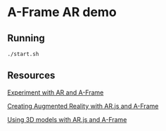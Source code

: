 # A-Frame AR demo

## Running
```
./start.sh
```

## Resources
[Experiment with AR and A-Frame](https://aframe.io/blog/webxr-ar-module/)

[Creating Augmented Reality with AR.js and A-Frame](https://aframe.io/blog/arjs/)

[Using 3D models with AR.js and A-Frame](https://medium.com/@akashkuttappa/using-3d-models-with-ar-js-and-a-frame-84d462efe498)
